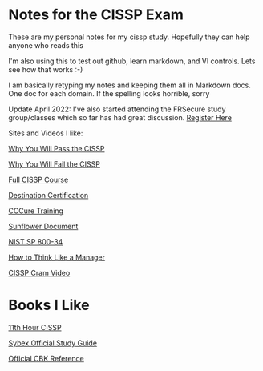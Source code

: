 # Notes for the CISSP Exam

These are my personal notes for my cissp study.  Hopefully they can help anyone who reads this

I'm also using this to test out github, learn markdown, and VI controls.  Lets see how that works :-)

I am basically retyping my notes and keeping them all in Markdown docs.  One doc for each domain.  If the spelling looks horrible, sorry 

Update April 2022:  I've also started attending the FRSecure study group/classes which so far has had great discussion.  [Register Here](https://frsecure.com/cissp-mentor-program/)

Sites and Videos I like:

[Why You Will Pass the CISSP](https://youtu.be/v2Y6Zog8h2A)

[Why You Will Fail the CISSP](https://youtu.be/giJFhtws-CE)

[Full CISSP Course](https://youtu.be/M1_v5HBVHWo)

[Destination Certification](https://youtube.com/playlist?list=PLZKdGEfEyJhKWyryIvx_jm1jn6ZMTi7gW)

[CCCure Training](https://www.cccure.education/)

[Sunflower Document](https://www.sunflower-cissp.com/)

[NIST SP 800-34](https://csrc.nist.gov/publications/detail/sp/800-34/rev-1/final)

[How to Think Like a Manager](https://youtube.com/watch?v=dq5eodSz_0k&amp;feature=share)

[CISSP Cram Video](https://www.youtube.com/watch?v=qMScJnHaC9s)

# Books I Like

[11th Hour CISSP](https://www.amazon.com/Eleventh-Hour-CISSP-Study-Syngress/dp/1597495662)

[Sybex Official Study Guide](https://www.amazon.com/Certified-Information-Security-Professional-Official/dp/1119790026/ref=sr_1_1?dchild=1&keywords=cissp+official+study+guide+9th&qid=1634258874&s=books&sr=1-1)

[Official CBK Reference](https://www.amazon.com/Official-ISC-CISSP-CBK-Reference/dp/1119789990/ref=sr_1_1?crid=2PIK8RWEXCJ4Z&keywords=cissp+cbk&qid=1650743050&sprefix=cissp+cbk%2Caps%2C127&sr=8-1)
